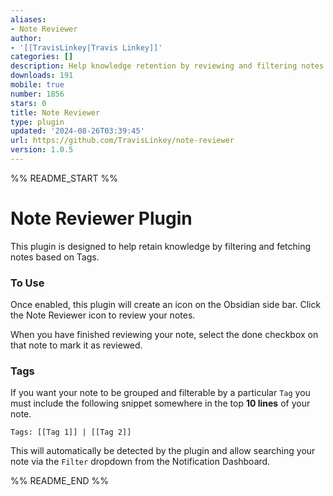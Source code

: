 ```yaml
---
aliases:
- Note Reviewer
author:
- '[[TravisLinkey|Travis Linkey]]'
categories: []
description: Help knowledge retention by reviewing and filtering notes.
downloads: 191
mobile: true
number: 1856
stars: 0
title: Note Reviewer
type: plugin
updated: '2024-08-26T03:39:45'
url: https://github.com/TravisLinkey/note-reviewer
version: 1.0.5
---
```


%% README_START %%

# Note Reviewer Plugin 

This plugin is designed to help retain knowledge by filtering and fetching notes based on Tags.

### To Use

Once enabled, this plugin will create an icon on the Obsidian side bar. Click the Note Reviewer icon to review your notes.

When you have finished reviewing your note, select the done checkbox on that note to mark it as reviewed. 

### Tags

If you want your note to be grouped and filterable by a particular `Tag` you must include the following snippet somewhere in the top **10 lines** of your note.

```
Tags: [[Tag 1]] | [[Tag 2]]
```

This will automatically be detected by the plugin and allow searching your note via the `Filter` dropdown from the Notification Dashboard.



%% README_END %%